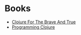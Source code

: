 # Books

- [Clojure For The Brave And True](http://www.braveclojure.com/)
- [Programming Clojure](https://pragprog.com/book/shcloj/programming-clojure)
